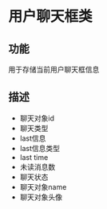 # 用户聊天框类
## 功能
用于存储当前用户聊天框信息

## 描述
- 聊天对象id
- 聊天类型
- last信息
- last信息类型
- last time
- 未读消息数
- 聊天状态
- 聊天对象name
- 聊天对象头像
